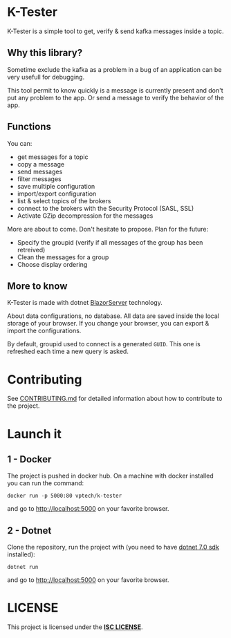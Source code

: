 # K-Tester
K-Tester is a simple tool to get, verify & send kafka messages inside a topic.

## Why this library?
Sometime exclude the kafka as a problem in a bug of an application can be very usefull for debugging.

This tool permit to know quickly is a message is currently present and don't put any problem to the app. Or send a message to verify the behavior of the app.

## Functions
You can:
- get messages for a topic
- copy a message
- send messages
- filter messages
- save multiple configuration
- import/export configuration
- list & select topics of the brokers
- connect to the brokers with the Security Protocol (SASL, SSL)
- Activate GZip decompression for the messages

More are about to come. Don't hesitate to propose.
Plan for the future:
- Specify the groupid (verify if all messages of the group has been retreived)
- Clean the messages for a group
- Choose display ordering

## More to know
K-Tester is made with dotnet [BlazorServer](https://docs.microsoft.com/en-us/aspnet/core/blazor) technology.

About data configurations, no database. All data are saved inside the local storage of your browser. If you change your browser, you can export & import the configurations.

By default, groupid used to connect is a generated `GUID`. This one is refreshed each time a new query is asked.

# Contributing
See [CONTRIBUTING.md](CONTRIBUTING.md) for detailed information about how to contribute to the project.

# Launch it
## 1 - Docker
The project is pushed in docker hub. On a machine with docker installed you can run the command:
```
docker run -p 5000:80 vptech/k-tester
```
and go to [http://localhost:5000](http://localhost:5000) on your favorite browser.

## 2 - Dotnet
Clone the repository, run the project with (you need to have [dotnet 7.0 sdk](https://dotnet.microsoft.com/download/dotnet) installed):
```
dotnet run
```
and go to [http://localhost:5000](http://localhost:5000) on your favorite browser.

# LICENSE
This project is licensed under the **[ISC LICENSE](LICENSE)**.